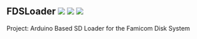 ## FDSLoader ![](https://img.shields.io/badge/%20-Famicom-informational?style=flat&logo=Nintendo&logoColor=white&color=8F8F8F) ![](https://img.shields.io/badge/Platform-Arduino-informational?style=flat&logo=Arduino&logoColor=white&color=00979D) ![](https://img.shields.io/badge/IDE-Visual%20Studio-informational?style=flat&logo=Visual%20Studio&logoColor=white&color=5C2D91)





Project: Arduino Based SD Loader for the Famicom Disk System
